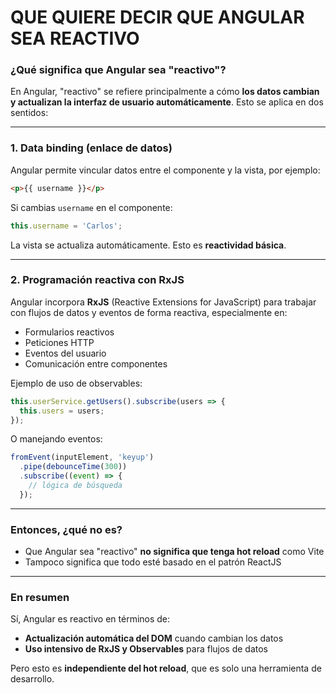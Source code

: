 

# QUE QUIERE DECIR QUE ANGULAR SEA REACTIVO


### ¿Qué significa que Angular sea "reactivo"?

En Angular, "reactivo" se refiere principalmente a cómo **los datos cambian y actualizan la interfaz de usuario automáticamente**. Esto se aplica en dos sentidos:

---

### 1. **Data binding (enlace de datos)**

Angular permite vincular datos entre el componente y la vista, por ejemplo:

```html
<p>{{ username }}</p>
```

Si cambias `username` en el componente:

```ts
this.username = 'Carlos';
```

La vista se actualiza automáticamente. Esto es **reactividad básica**.

---

### 2. **Programación reactiva con RxJS**

Angular incorpora **RxJS** (Reactive Extensions for JavaScript) para trabajar con flujos de datos y eventos de forma reactiva, especialmente en:

* Formularios reactivos
* Peticiones HTTP
* Eventos del usuario
* Comunicación entre componentes

Ejemplo de uso de observables:

```ts
this.userService.getUsers().subscribe(users => {
  this.users = users;
});
```

O manejando eventos:

```ts
fromEvent(inputElement, 'keyup')
  .pipe(debounceTime(300))
  .subscribe((event) => {
    // lógica de búsqueda
  });
```

---

### Entonces, ¿qué no es?

* Que Angular sea "reactivo" **no significa que tenga hot reload** como Vite
* Tampoco significa que todo esté basado en el patrón ReactJS

---

### En resumen

Sí, Angular es reactivo en términos de:

* **Actualización automática del DOM** cuando cambian los datos
* **Uso intensivo de RxJS y Observables** para flujos de datos

Pero esto es **independiente del hot reload**, que es solo una herramienta de desarrollo.
